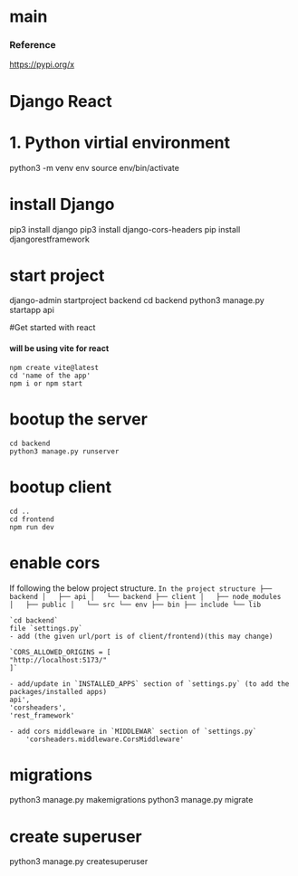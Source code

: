 # main
### Reference
https://pypi.org/x

# Django React


# 1. Python virtial environment
python3 -m venv env
source env/bin/activate

# install Django
pip3 install django
pip3 install django-cors-headers
pip install djangorestframework

# start project
django-admin startproject backend
cd backend
python3 manage.py startapp api

#Get started with react
#### will be using vite for react
    npm create vite@latest
    cd 'name of the app'
    npm i or npm start

# bootup the server
    cd backend
    python3 manage.py runserver
# bootup client
    cd ..
    cd frontend
    npm run dev

# enable cors
If following the below project structure.
    `In the project structure
    ├── backend
    │   ├── api
    │   └── backend
    ├── client
    │   ├── node_modules
    │   ├── public
    │   └── src
    └── env
    ├── bin
    ├── include
    └── lib`

    `cd backend`
    file `settings.py`
    - add (the given url/port is of client/frontend)(this may change)

    `CORS_ALLOWED_ORIGINS = [
    "http://localhost:5173/"
    ]`

    - add/update in `INSTALLED_APPS` section of `settings.py` (to add the packages/installed apps)
    api',
    'corsheaders',
    'rest_framework'

    - add cors middleware in `MIDDLEWAR` section of `settings.py`
        'corsheaders.middleware.CorsMiddleware'

# migrations
python3 manage.py makemigrations
python3 manage.py migrate

# create superuser
python3 manage.py createsuperuser


